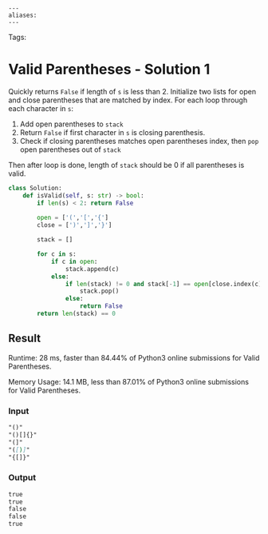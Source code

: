 ```
---
aliases:
---
```

Tags:

# Valid Parentheses - Solution 1
Quickly returns `False` if length of `s` is less than 2. Initialize two lists for open and close parentheses that are matched by index. For each loop through each character in `s`:

1. Add open parentheses to `stack`
2. Return `False` if first character in `s` is closing parenthesis.
3. Check if closing parentheses matches open parentheses index, then `pop` open parentheses out of `stack`

Then after loop is done, length of `stack` should be 0 if all parentheses is valid.

```python
class Solution:
    def isValid(self, s: str) -> bool:
        if len(s) < 2: return False
        
        open = ['(','[','{']
        close = [')',']','}']

        stack = []

        for c in s:
            if c in open:
                stack.append(c)
            else:
                if len(stack) != 0 and stack[-1] == open[close.index(c)]:
                    stack.pop()
                else:
                    return False
        return len(stack) == 0
```

## Result
Runtime: 28 ms, faster than 84.44% of Python3 online submissions for Valid Parentheses.

Memory Usage: 14.1 MB, less than 87.01% of Python3 online submissions for Valid Parentheses.

### Input
```md
"()"  
"()[]{}"  
"(]"  
"([)]"  
"{[]}"
```

### Output
```md
true  
true  
false  
false  
true
```